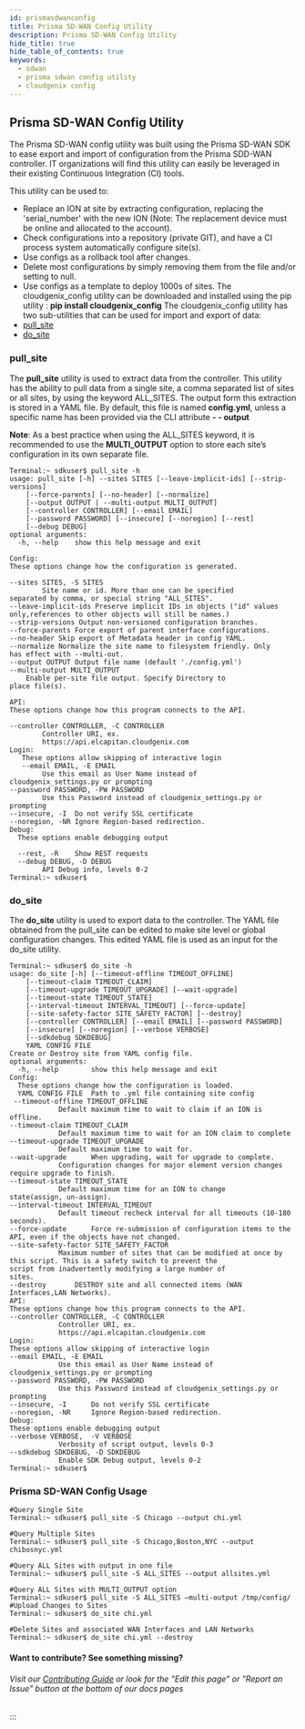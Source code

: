 ```yaml
---
id: prismasdwanconfig
title: Prisma SD-WAN Config Utility
description: Prisma SD-WAN Config Utility
hide_title: true
hide_table_of_contents: true
keywords:
  - sdwan
  - prisma sdwan config utility
  - cloudgenix config
---
```


## Prisma SD-WAN Config Utility

The Prisma SD-WAN config utility was built using the Prisma SD-WAN SDK to ease export and import of configuration from the Prisma SDD-WAN controller. IT organizations will find this utility can easily be leveraged in their existing Continuous Integration (CI) tools.

This utility can be used to:

- Replace an ION at site by extracting configuration, replacing the 'serial_number' with the new ION (Note: The replacement device must be online and allocated to the account).
- Check configurations into a repository (private GIT), and have a CI process system automatically configure site(s).
- Use configs as a rollback tool after changes.
- Delete most configurations by simply removing them from the file and/or setting to null.
- Use configs as a template to deploy 1000s of sites.
  The cloudgenix_config utility can be downloaded and installed using the pip utility : **pip install cloudgenix_config**
  The cloudgenix_config utility has two sub-utilities that can be used for import and export of data:
- [pull_site](#pull_site)
- [do_site](#do_site)

### pull_site

The **pull_site** utility is used to extract data from the controller. This utility has the ability to pull data from a single site, a comma separated list of sites or all sites, by using the keyword ALL_SITES. The output form this extraction is stored in a YAML file. By default, this file is named **config.yml**, unless a specific name has been provided via the CLI attribute **- - output**

**Note**: As a best practice when using the ALL_SITES keyword, it is recommended to use the **MULTI_OUTPUT** option to store each site’s configuration in its own separate file.

    Terminal:~ sdkuser$ pull_site -h
    usage: pull_site [-h] --sites SITES [--leave-implicit-ids] [--strip-versions]
    	[--force-parents] [--no-header] [--normalize]
    	[--output OUTPUT | --multi-output MULTI_OUTPUT]
    	[--controller CONTROLLER] [--email EMAIL]
    	[--password PASSWORD] [--insecure] [--noregion] [--rest]
    	[--debug DEBUG]
    optional arguments:
      -h, --help 	show this help message and exit

    Config:
    These options change how the configuration is generated.

    --sites SITES, -S SITES
    		Site name or id. More than one can be specified
    separated by comma, or special string "ALL_SITES".
    --leave-implicit-ids Preserve implicit IDs in objects ("id" values only,references to other objects will still be names.)
    --strip-versions Output non-versioned configuration branches.
    --force-parents Force export of parent interface configurations.
    --no-header Skip export of Metadata header in config YAML.
    --normalize Normalize the site name to filesystem friendly. Only
    has effect with --multi-out.
    --output OUTPUT Output file name (default './config.yml')
    --multi-output MULTI_OUTPUT
    	Enable per-site file output. Specify Directory to
    place file(s).

    API:
    These options change how this program connects to the API.

    --controller CONTROLLER, -C CONTROLLER
    		Controller URI, ex.
    		https://api.elcapitan.cloudgenix.com
    Login:
       These options allow skipping of interactive login
       --email EMAIL, -E EMAIL
    		Use this email as User Name instead of
    cloudgenix_settings.py or prompting
    --password PASSWORD, -PW PASSWORD
    		Use this Password instead of cloudgenix_settings.py or prompting
    --insecure, -I 	Do not verify SSL certificate
    --noregion, -NR Ignore Region-based redirection.
    Debug:
      These options enable debugging output

      --rest, -R 	Show REST requests
      --debug DEBUG, -D DEBUG
    		API Debug info, levels 0-2
    Terminal:~ sdkuser$

### do_site

The **do_site** utility is used to export data to the controller. The YAML file obtained from the pull_site can be edited to make site level or global configuration changes. This edited YAML file is used as an input for the do_site utility.

    Terminal:~ sdkuser$ do_site -h
    usage: do_site [-h] [--timeout-offline TIMEOUT_OFFLINE]
    	[--timeout-claim TIMEOUT_CLAIM]
    	[--timeout-upgrade TIMEOUT_UPGRADE] [--wait-upgrade]
    	[--timeout-state TIMEOUT_STATE]
    	[--interval-timeout INTERVAL_TIMEOUT] [--force-update]
    	[--site-safety-factor SITE_SAFETY_FACTOR] [--destroy]
    	[--controller CONTROLLER] [--email EMAIL] [--password PASSWORD]
    	[--insecure] [--noregion] [--verbose VERBOSE]
    	[--sdkdebug SDKDEBUG]
    	YAML CONFIG FILE
    Create or Destroy site from YAML config file.
    optional arguments:
      -h, --help 		show this help message and exit
    Config:
      These options change how the configuration is loaded.
      YAML CONFIG FILE 	Path to .yml file containing site config
     --timeout-offline TIMEOUT_OFFLINE
    			Default maximum time to wait to claim if an ION is offline.
    --timeout-claim TIMEOUT_CLAIM
    			Default maximum time to wait for an ION claim to complete
    --timeout-upgrade TIMEOUT_UPGRADE
    			Default maximum time to wait for.
    --wait-upgrade 		When upgrading, wait for upgrade to complete.
    			Configuration changes for major element version changes require upgrade to finish.
    --timeout-state TIMEOUT_STATE
    			Default maximum time for an ION to change
    state(assign, un-assign).
    --interval-timeout INTERVAL_TIMEOUT
    			Default timeout recheck interval for all timeouts (10-180 seconds).
    --force-update 		Force re-submission of configuration items to the API, even if the objects have not changed.
    --site-safety-factor SITE_SAFETY_FACTOR
    			Maximum number of sites that can be modified at once by this script. This is a safety switch to prevent the
    script from inadvertently modifying a large number of
    sites.
    --destroy 		DESTROY site and all connected items (WAN Interfaces,LAN Networks).
    API:
    These options change how this program connects to the API.
    --controller CONTROLLER, -C CONTROLLER
    			Controller URI, ex.
    			https://api.elcapitan.cloudgenix.com
    Login:
    These options allow skipping of interactive login
    --email EMAIL, -E EMAIL
    			Use this email as User Name instead of
    cloudgenix_settings.py or prompting
    --password PASSWORD, -PW PASSWORD
    			Use this Password instead of cloudgenix_settings.py or prompting
    --insecure, -I 		Do not verify SSL certificate
    --noregion, -NR 	Ignore Region-based redirection.
    Debug:
    These options enable debugging output
    --verbose VERBOSE, 	-V VERBOSE
    			Verbosity of script output, levels 0-3
    --sdkdebug SDKDEBUG, -D SDKDEBUG
    			Enable SDK Debug output, levels 0-2
    Terminal:~ sdkuser$

### Prisma SD-WAN Config Usage

    #Query Single Site
    Terminal:~ sdkuser$ pull_site -S Chicago --output chi.yml

    #Query Multiple Sites
    Terminal:~ sdkuser$ pull_site -S Chicago,Boston,NYC --output chibosnyc.yml

    #Query ALL Sites with output in one file
    Terminal:~ sdkuser$ pull_site -S ALL_SITES --output allsites.yml

    #Query ALL Sites with MULTI_OUTPUT option
    Terminal:~ sdkuser$ pull_site -S ALL_SITES –multi-output /tmp/config/
    #Upload Changes to Sites
    Terminal:~ sdkuser$ do_site chi.yml

    #Delete Sites and associated WAN Interfaces and LAN Networks
    Terminal:~ sdkuser$ do_site chi.yml --destroy

#### Want to contribute? See something missing?

###### Visit our [Contributing Guide](/docs/contributing) or look for the "Edit this page" or "Report an Issue" button at the bottom of our docs pages

:::
